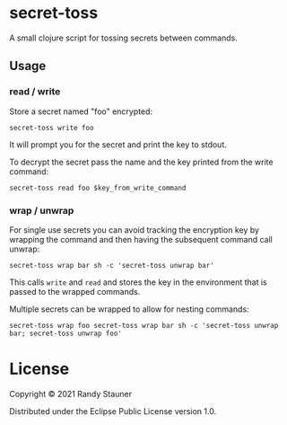 # secret-toss

A small clojure script for tossing secrets between commands.

## Usage

### read / write

Store a secret named "foo" encrypted:

    secret-toss write foo

It will prompt you for the secret
and print the key to stdout.

To decrypt the secret pass the name and the key
printed from the write command:

    secret-toss read foo $key_from_write_command

### wrap / unwrap

For single use secrets you can avoid tracking the encryption key
by wrapping the command and then having the subsequent command
call unwrap:

    secret-toss wrap bar sh -c 'secret-toss unwrap bar'

This calls `write` and `read` and stores the key in the environment
that is passed to the wrapped commands.

Multiple secrets can be wrapped to allow for nesting commands:

    secret-toss wrap foo secret-toss wrap bar sh -c 'secret-toss unwrap bar; secret-toss unwrap foo'

# License

Copyright © 2021 Randy Stauner

Distributed under the Eclipse Public License version 1.0.

